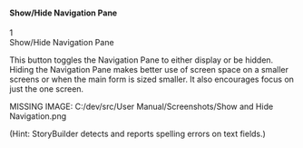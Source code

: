 #### Show/Hide Navigation Pane ####
1 <br/>
Show/Hide Navigation Pane <br/>

This button toggles the Navigation Pane to either display or be hidden. Hiding the Navigation Pane makes better use of screen space on a smaller screens or when the main form is sized smaller. It also encourages focus on just the one screen. <br/>

MISSING IMAGE: C:/dev/src/User Manual/Screenshots/Show and Hide Navigation.png <br/>

(Hint: StoryBuilder detects and reports spelling errors on text fields.) <br/>
